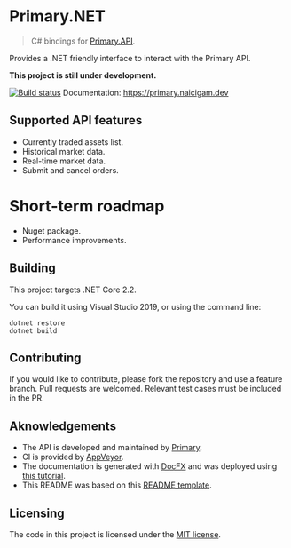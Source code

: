 # Primary.NET
> C# bindings for [Primary.API](http://api.primary.com.ar).

Provides a .NET friendly interface to interact with the Primary API. 

**This project is still under development.**

[![Build status](https://ci.appveyor.com/api/projects/status/pm7payoayg80hr45?svg=true)](https://ci.appveyor.com/project/naicigam/primary-net)
Documentation: https://primary.naicigam.dev

## Supported API features
- Currently traded assets list.
- Historical market data.
- Real-time market data.
- Submit and cancel orders.

# Short-term roadmap
- Nuget package.
- Performance improvements.

## Building

This project targets .NET Core 2.2. 

You can build it using Visual Studio 2019, or using the command line:

```shell
dotnet restore
dotnet build
```

## Contributing

If you would like to contribute, please fork the repository and use a feature branch. Pull requests are welcomed.
Relevant test cases must be included in the PR.

## Aknowledgements
- The API is developed and maintained by [Primary](http://www.primary.com.ar).
- CI is provided by [AppVeyor](https://www.appveyor.com/).
- The documentation is generated with [DocFX](https://dotnet.github.io/docfx/) and was deployed using [this tutorial](https://blog.markvincze.com/build-and-publish-documentation-and-api-reference-with-docfx-for-net-core-projects/).
- This README was based on this [README template](https://github.com/jehna/readme-best-practices).

## Licensing

The code in this project is licensed under the [MIT license](https://choosealicense.com/licenses/mit/).